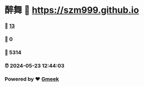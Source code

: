 # 醉舞 :link: https://szm999.github.io 
### :page_facing_up: [13](https://szm999.github.io/tag.html) 
### :speech_balloon: 0 
### :hibiscus: 5314 
### :alarm_clock: 2024-05-23 12:44:03 
### Powered by :heart: [Gmeek](https://github.com/Meekdai/Gmeek)

